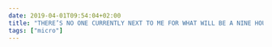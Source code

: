 ```yaml
---
date: 2019-04-01T09:54:04+02:00
title: "THERE’S NO ONE CURRENTLY NEXT TO ME FOR WHAT WILL BE A NINE HOUR FLIGHT BUT I’M NOT SURE IF BOARDING HAS CLOSED YET AND THIS IS THE MOST STRESSFUL PART OF THE WHOLE TRIP SO FAR"
tags: ["micro"]
---
```

